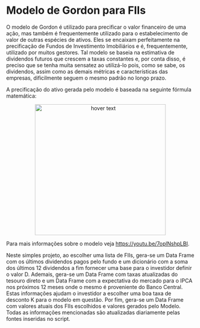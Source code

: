 # Modelo de Gordon para FIIs

O modelo de Gordon é utilizado para precificar o valor financeiro de uma ação, mas também é frequentemente utilizado para o estabelecimento de valor de outras espécies de ativos. Eles se encaixam perfeitamente na precificação de Fundos de Investimento Imobiliários e é, frequentemente, utilizado por muitos gestores. Tal modelo se baseia na estimativa de dividendos futuros que crescem a taxas constantes e, por conta disso, é preciso que se tenha muita sensatez ao utilizá-lo pois, como se sabe, os dividendos, assim como as demais métricas e características das empresas, dificilmente seguem o mesmo padrão no longo prazo. 

A precificação do ativo gerada pelo modelo é baseada na seguinte fórmula matemática: 

<p align="center">
  <img src="https://www.suno.com.br/wp-content/uploads/2017/10/MODELO-GORDON.jpg" width="350" title="hover text">
</p>

Para mais informações sobre o modelo veja https://youtu.be/7oplNshpLBI.

Neste simples projeto, ao escolher uma lista de FIIs, gera-se um Data Frame com os últimos dividendos pagos pelo fundo e um dicionário com a soma dos últimos 12 dividendos a fim fornecer uma base para o investidor definir o valor D. Ademais, gera-se um Data Frame com taxas atualizadas do tesouro direto e um Data Frame com a expectativa do mercado para o IPCA nos próximos 12 meses onde o mesmo é proveniente do Banco Central. Estas informações ajudam o investidor a escolher uma boa taxa de desconto K para o modelo em questão. Por fim, gera-se um Data Frame com valores atuais dos FIIs escolhidos e valores gerados pelo Modelo. Todas as informações mencionadas são atualizadas diariamente pelas fontes inseridas no script.
